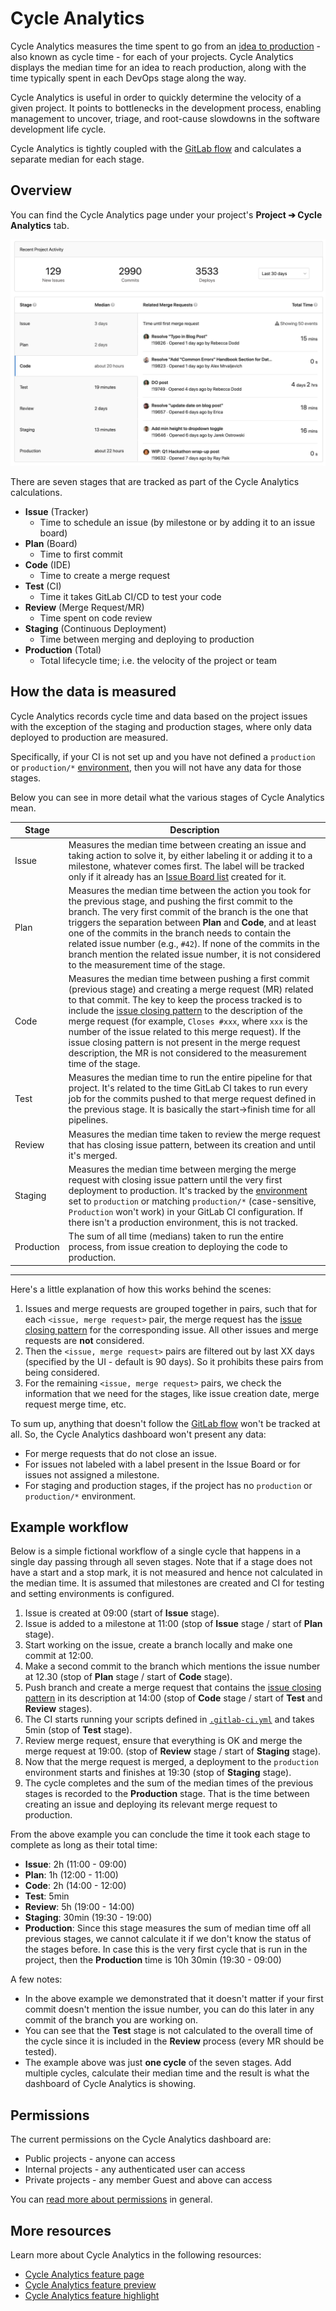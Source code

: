 # Cycle Analytics

Cycle Analytics measures the time spent to go from an [idea to production] - also known
as cycle time - for each of your projects. Cycle Analytics displays the median time for an idea to
reach production, along with the time typically spent in each DevOps stage along the way.

Cycle Analytics is useful in order to quickly determine the velocity of a given
project. It points to bottlenecks in the development process, enabling management
to uncover, triage, and root-cause slowdowns in the software development life cycle.

Cycle Analytics is tightly coupled with the [GitLab flow] and
calculates a separate median for each stage.

## Overview

You can find the Cycle Analytics page under your project's **Project ➔ Cycle
Analytics** tab.

![Cycle Analytics landing page](img/cycle_analytics_landing_page.png)

There are seven stages that are tracked as part of the Cycle Analytics calculations.

- **Issue** (Tracker)
    - Time to schedule an issue (by milestone or by adding it to an issue board)
- **Plan** (Board)
    - Time to first commit
- **Code** (IDE)
    - Time to create a merge request
- **Test** (CI)
    - Time it takes GitLab CI/CD to test your code
- **Review** (Merge Request/MR)
    - Time spent on code review
- **Staging** (Continuous Deployment)
    - Time between merging and deploying to production
- **Production** (Total)
    - Total lifecycle time; i.e. the velocity of the project or team

## How the data is measured

Cycle Analytics records cycle time and data based on the project issues with the
exception of the staging and production stages, where only data deployed to
production are measured.

Specifically, if your CI is not set up and you have not defined a `production`
or `production/*` [environment], then you will not have any data for those stages.

Below you can see in more detail what the various stages of Cycle Analytics mean.

| **Stage** | **Description** |
| --------- | --------------- |
| Issue     | Measures the median time between creating an issue and taking action to solve it, by either labeling it or adding it to a milestone, whatever comes first. The label will be tracked only if it already has an [Issue Board list][board] created for it. |
| Plan      | Measures the median time between the action you took for the previous stage, and pushing the first commit to the branch. The very first commit of the branch is the one that triggers the separation between **Plan** and **Code**, and at least one of the commits in the branch needs to contain the related issue number (e.g., `#42`). If none of the commits in the branch mention the related issue number, it is not considered to the measurement time of the stage. |
| Code      | Measures the median time between pushing a first commit (previous stage) and creating a merge request (MR) related to that commit. The key to keep the process tracked is to include the [issue closing pattern] to the description of the merge request (for example, `Closes #xxx`, where `xxx` is the number of the issue related to this merge request). If the issue closing pattern is not present in the merge request description, the MR is not considered to the measurement time of the stage. |
| Test      | Measures the median time to run the entire pipeline for that project. It's related to the time GitLab CI takes to run every job for the commits pushed to that merge request defined in the previous stage. It is basically the start->finish time for all pipelines. |
| Review    | Measures the median time taken to review the merge request that has closing issue pattern, between its creation and until it's merged. |
| Staging   | Measures the median time between merging the merge request with closing issue pattern until the very first deployment to production. It's tracked by the [environment] set to `production` or matching `production/*` (case-sensitive, `Production` won't work) in your GitLab CI configuration. If there isn't a production environment, this is not tracked. |
| Production| The sum of all time (medians) taken to run the entire process, from issue creation to deploying the code to production. |

---

Here's a little explanation of how this works behind the scenes:

1. Issues and merge requests are grouped together in pairs, such that for each
   `<issue, merge request>` pair, the merge request has the [issue closing pattern]
   for the corresponding issue. All other issues and merge requests are **not**
   considered.
1. Then the `<issue, merge request>` pairs are filtered out by last XX days (specified
   by the UI - default is 90 days). So it prohibits these pairs from being considered.
1. For the remaining `<issue, merge request>` pairs, we check the information that
   we need for the stages, like issue creation date, merge request merge time,
   etc.

To sum up, anything that doesn't follow the [GitLab flow] won't be tracked at all.
So, the Cycle Analytics dashboard won't present any data:

- For merge requests that do not close an issue.
- For issues not labeled with a label present in the Issue Board or for issues not assigned a milestone.
- For staging and production stages, if the project has no `production` or `production/*`
  environment.

## Example workflow

Below is a simple fictional workflow of a single cycle that happens in a
single day passing through all seven stages. Note that if a stage does not have
a start and a stop mark, it is not measured and hence not calculated in the median
time. It is assumed that milestones are created and CI for testing and setting
environments is configured.

1. Issue is created at 09:00 (start of **Issue** stage).
1. Issue is added to a milestone at 11:00 (stop of **Issue** stage / start of
   **Plan** stage).
1. Start working on the issue, create a branch locally and make one commit at
   12:00.
1. Make a second commit to the branch which mentions the issue number at 12.30
   (stop of **Plan** stage / start of **Code** stage).
1. Push branch and create a merge request that contains the [issue closing pattern]
   in its description at 14:00 (stop of **Code** stage / start of **Test** and
   **Review** stages).
1. The CI starts running your scripts defined in [`.gitlab-ci.yml`][yml] and
   takes 5min (stop of **Test** stage).
1. Review merge request, ensure that everything is OK and merge the merge
   request at 19:00. (stop of **Review** stage / start of **Staging** stage).
1. Now that the merge request is merged, a deployment to the `production`
   environment starts and finishes at 19:30 (stop of **Staging** stage).
1. The cycle completes and the sum of the median times of the previous stages
   is recorded to the **Production** stage. That is the time between creating an
   issue and deploying its relevant merge request to production.

From the above example you can conclude the time it took each stage to complete
as long as their total time:

- **Issue**:  2h (11:00 - 09:00)
- **Plan**:   1h (12:00 - 11:00)
- **Code**:   2h (14:00 - 12:00)
- **Test**:   5min
- **Review**: 5h (19:00 - 14:00)
- **Staging**:  30min (19:30 - 19:00)
- **Production**: Since this stage measures the sum of median time off all
  previous stages, we cannot calculate it if we don't know the status of the
  stages before. In case this is the very first cycle that is run in the project,
  then the **Production** time is 10h 30min (19:30 - 09:00)

A few notes:

- In the above example we demonstrated that it doesn't matter if your first
  commit doesn't mention the issue number, you can do this later in any commit
  of the branch you are working on.
- You can see that the **Test** stage is not calculated to the overall time of
  the cycle since it is included in the **Review** process (every MR should be
  tested).
- The example above was just **one cycle** of the seven stages. Add multiple
  cycles, calculate their median time and the result is what the dashboard of
  Cycle Analytics is showing.

## Permissions

The current permissions on the Cycle Analytics dashboard are:

- Public projects - anyone can access
- Internal projects - any authenticated user can access
- Private projects - any member Guest and above can access

You can [read more about permissions][permissions] in general.

## More resources

Learn more about Cycle Analytics in the following resources:

- [Cycle Analytics feature page](https://about.gitlab.com/features/cycle-analytics/)
- [Cycle Analytics feature preview](https://about.gitlab.com/2016/09/16/feature-preview-introducing-cycle-analytics/)
- [Cycle Analytics feature highlight](https://about.gitlab.com/2016/09/21/cycle-analytics-feature-highlight/)

[board]: issue_board.md#creating-a-new-list
[ce-5986]: https://gitlab.com/gitlab-org/gitlab-ce/merge_requests/5986
[ce-20975]: https://gitlab.com/gitlab-org/gitlab-ce/issues/20975
[environment]: ../../ci/yaml/README.md#environment
[GitLab flow]: ../../workflow/gitlab_flow.md
[idea to production]: https://about.gitlab.com/2016/08/05/continuous-integration-delivery-and-deployment-with-gitlab/#from-idea-to-production-with-gitlab
[issue closing pattern]: issues/automatic_issue_closing.md
[permissions]: ../permissions.md
[yml]: ../../ci/yaml/README.md
